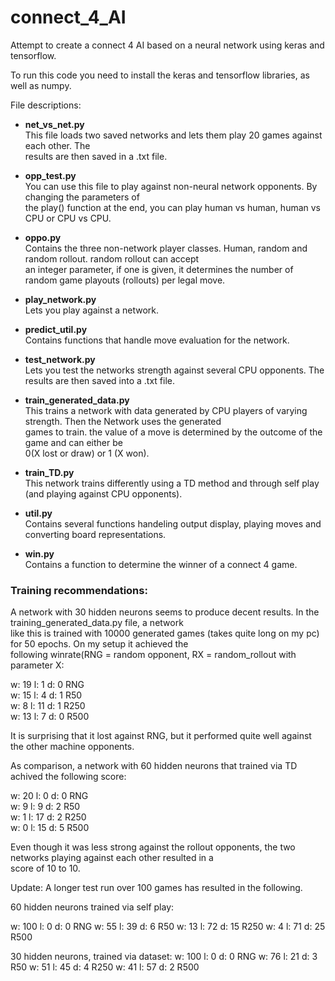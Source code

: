 # connect_4_AI
Attempt to create a connect 4 AI based on a neural network using keras and tensorflow.

To run this code you need to install the keras and tensorflow libraries, as well as numpy.

File descriptions:
  
* **net_vs_net.py**  
    This file loads two saved networks and lets them play 20 games against each other. The  
    results are then saved in a .txt file.
    
 * **opp_test.py**   
    You can use this file to play against non-neural network opponents. By changing the parameters of  
    the play() function at the end, you can play human vs human, human vs CPU or CPU vs CPU.
   
 * **oppo.py**  
    Contains the three non-network player classes. Human, random and random rollout. random rollout can accept  
    an integer parameter, if one is given, it determines the number of random game playouts (rollouts) per legal move.
    
 * **play_network.py**  
    Lets you play against a network.
    
 * **predict_util.py**  
    Contains functions that handle move evaluation for the network.
    
  * **test_network.py**  
    Lets you test the networks strength against several CPU opponents. The results are then saved into a .txt file.
   
  * **train_generated_data.py**  
    This trains a network with data generated by CPU players of varying strength. Then the Network uses the generated  
    games to train. the value of a move is determined by the outcome of the game and can either be  
    0(X lost or draw) or 1 (X won).
    
  * **train_TD.py**  
    This network trains differently using a TD method and through self play (and playing against CPU opponents).
  
  * **util.py**  
    Contains several functions handeling output display, playing moves and converting board representations.
    
  * **win.py**  
    Contains a function to determine the winner of a connect 4 game.
    
### Training recommendations:  
A network with 30 hidden neurons seems to produce decent results. In the training_generated_data.py file, a network  
like this is trained with 10000 generated games (takes quite long on my pc) for 50 epochs. On my setup it achieved the  
following winrate(RNG = random opponent, RX = random_rollout with parameter X:  
  
w:  19  l:  1   d:  0   RNG  
w:  15  l:  4   d:  1   R50  
w:  8   l:  11  d:  1   R250  
w:  13  l:  7   d:  0   R500  

It is surprising that it lost against RNG, but it performed quite well against the other machine opponents.

As comparison, a network with 60 hidden neurons that trained via TD achived the following score:

w:  20  l:  0   d:  0   RNG  
w:  9   l:  9   d:  2   R50  
w:  1   l:  17  d:  2   R250  
w:  0   l:  15  d:  5   R500  

Even though it was less strong against the rollout opponents, the two networks playing against each other resulted in a  
score of 10 to 10. 

Update:
A longer test run over 100 games has resulted in the following.

60 hidden neurons trained via self play:

w:  100 l:  0   d:  0   RNG
w:  55  l:  39  d:  6   R50
w:  13  l:  72  d:  15  R250
w:  4   l:  71  d:  25  R500


30 hidden neurons, trained via dataset:
w:  100 l:  0   d:  0   RNG
w:  76  l:  21  d:  3   R50
w:  51  l:  45  d:  4   R250
w:  41  l:  57  d:  2   R500






